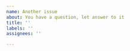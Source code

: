 ```yaml
---
name: Another issue
about: You have a question, let answer to it
title: ''
labels: ''
assignees: ''

---
```



